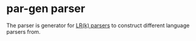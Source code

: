 # par-gen parser

The parser is generator for
[LR(k) parsers](<https://en.wikipedia.org/wiki/LR_parser#Constructing_LR(0)_parsing_tables>)
to construct different language parsers from.
